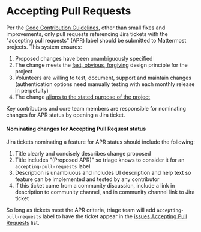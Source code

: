 # Accepting Pull Requests

Per the [Code Contribution Guidelines](../developer/contribution-guide), other than small fixes and improvements, only pull requests referencing Jira tickets with the "accepting pull requests" (APR) label should be submitted to Mattermost projects. This system ensures:

1. Proposed changes have been unambiguously specified 
2. The change meets the [fast, obvious, forgiving](http://www.mattermost.org/design-principles/) design principle for the project
3. Volunteers are willing to test, document, support and maintain changes (authentication options need manually testing with each monthly release in perpetuity)
4. The change [aligns to the stated purpose of the project](http://www.mattermost.org/vision/#mattermost-teams-v1)

Key contributors and core team members are responsible for nominating changes for APR status by opening a Jira ticket. 

#### Nominating changes for Accepting Pull Request status 

Jira tickets nominating a feature for APR status should include the following: 

1. Title clearly and concisely describes change proposed
2. Title includes "(Proposed APR)" so triage knows to consider it for an `accepting-pull-requests` label
3. Description is unambiuous and includes UI description and help text so feature can be implemented and tested by any contributor
4. If this ticket came from a community discussion, include a link in description to community channel, and in community channel link to Jira ticket

So long as tickets meet the APR criteria, triage team will add `accepting-pull-requests` label to have the ticket appear in the [issues Accepting Pull Requests](https://mattermost.atlassian.net/issues/?filter=10101) list. 

